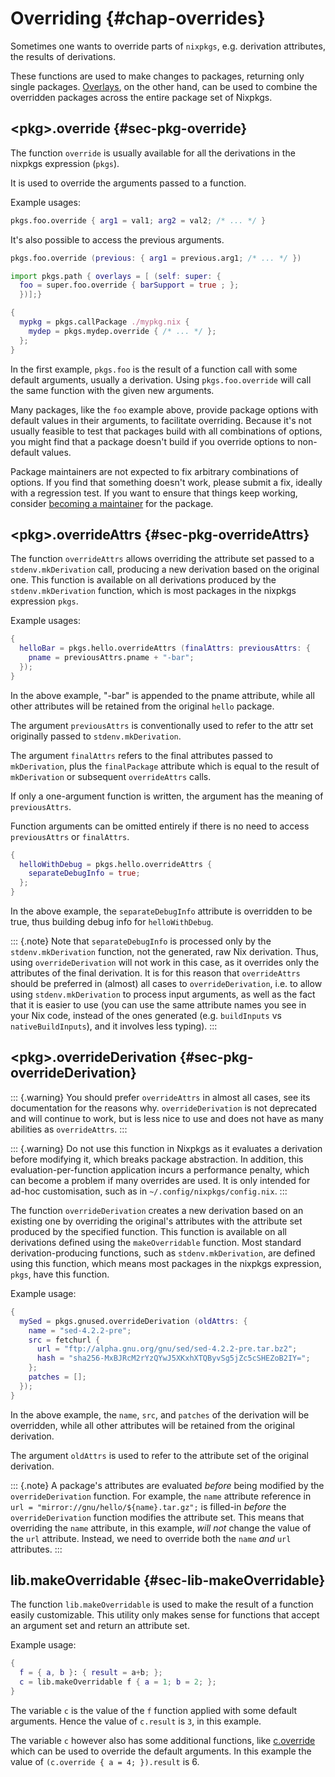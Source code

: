 # Overriding {#chap-overrides}

Sometimes one wants to override parts of `nixpkgs`, e.g. derivation attributes, the results of derivations.

These functions are used to make changes to packages, returning only single packages. [Overlays](#chap-overlays), on the other hand, can be used to combine the overridden packages across the entire package set of Nixpkgs.

## &lt;pkg&gt;.override {#sec-pkg-override}

The function `override` is usually available for all the derivations in the nixpkgs expression (`pkgs`).

It is used to override the arguments passed to a function.

Example usages:

```nix
pkgs.foo.override { arg1 = val1; arg2 = val2; /* ... */ }
```

It's also possible to access the previous arguments.

```nix
pkgs.foo.override (previous: { arg1 = previous.arg1; /* ... */ })
```

<!-- TODO: move below programlisting to a new section about extending and overlays and reference it -->

```nix
import pkgs.path { overlays = [ (self: super: {
  foo = super.foo.override { barSupport = true ; };
  })];}
```

```nix
{
  mypkg = pkgs.callPackage ./mypkg.nix {
    mydep = pkgs.mydep.override { /* ... */ };
  };
}
```

In the first example, `pkgs.foo` is the result of a function call with some default arguments, usually a derivation. Using `pkgs.foo.override` will call the same function with the given new arguments.

Many packages, like the `foo` example above, provide package options with default values in their arguments, to facilitate overriding.
Because it's not usually feasible to test that packages build with all combinations of options, you might find that a package doesn't build if you override options to non-default values.

Package maintainers are not expected to fix arbitrary combinations of options.
If you find that something doesn't work, please submit a fix, ideally with a regression test.
If you want to ensure that things keep working, consider [becoming a maintainer](https://github.com/NixOS/nixpkgs/tree/master/maintainers) for the package.

## &lt;pkg&gt;.overrideAttrs {#sec-pkg-overrideAttrs}

The function `overrideAttrs` allows overriding the attribute set passed to a `stdenv.mkDerivation` call, producing a new derivation based on the original one. This function is available on all derivations produced by the `stdenv.mkDerivation` function, which is most packages in the nixpkgs expression `pkgs`.

Example usages:

```nix
{
  helloBar = pkgs.hello.overrideAttrs (finalAttrs: previousAttrs: {
    pname = previousAttrs.pname + "-bar";
  });
}
```

In the above example, "-bar" is appended to the pname attribute, while all other attributes will be retained from the original `hello` package.

The argument `previousAttrs` is conventionally used to refer to the attr set originally passed to `stdenv.mkDerivation`.

The argument `finalAttrs` refers to the final attributes passed to `mkDerivation`, plus the `finalPackage` attribute which is equal to the result of `mkDerivation` or subsequent `overrideAttrs` calls.

If only a one-argument function is written, the argument has the meaning of `previousAttrs`.

Function arguments can be omitted entirely if there is no need to access `previousAttrs` or `finalAttrs`.

```nix
{
  helloWithDebug = pkgs.hello.overrideAttrs {
    separateDebugInfo = true;
  };
}
```

In the above example, the `separateDebugInfo` attribute is overridden to be true, thus building debug info for `helloWithDebug`.

::: {.note}
Note that `separateDebugInfo` is processed only by the `stdenv.mkDerivation` function, not the generated, raw Nix derivation. Thus, using `overrideDerivation` will not work in this case, as it overrides only the attributes of the final derivation. It is for this reason that `overrideAttrs` should be preferred in (almost) all cases to `overrideDerivation`, i.e. to allow using `stdenv.mkDerivation` to process input arguments, as well as the fact that it is easier to use (you can use the same attribute names you see in your Nix code, instead of the ones generated (e.g. `buildInputs` vs `nativeBuildInputs`), and it involves less typing).
:::

## &lt;pkg&gt;.overrideDerivation {#sec-pkg-overrideDerivation}

::: {.warning}
You should prefer `overrideAttrs` in almost all cases, see its documentation for the reasons why. `overrideDerivation` is not deprecated and will continue to work, but is less nice to use and does not have as many abilities as `overrideAttrs`.
:::

::: {.warning}
Do not use this function in Nixpkgs as it evaluates a derivation before modifying it, which breaks package abstraction. In addition, this evaluation-per-function application incurs a performance penalty, which can become a problem if many overrides are used. It is only intended for ad-hoc customisation, such as in `~/.config/nixpkgs/config.nix`.
:::

The function `overrideDerivation` creates a new derivation based on an existing one by overriding the original's attributes with the attribute set produced by the specified function. This function is available on all derivations defined using the `makeOverridable` function. Most standard derivation-producing functions, such as `stdenv.mkDerivation`, are defined using this function, which means most packages in the nixpkgs expression, `pkgs`, have this function.

Example usage:

```nix
{
  mySed = pkgs.gnused.overrideDerivation (oldAttrs: {
    name = "sed-4.2.2-pre";
    src = fetchurl {
      url = "ftp://alpha.gnu.org/gnu/sed/sed-4.2.2-pre.tar.bz2";
      hash = "sha256-MxBJRcM2rYzQYwJ5XKxhXTQByvSg5jZc5cSHEZoB2IY=";
    };
    patches = [];
  });
}
```

In the above example, the `name`, `src`, and `patches` of the derivation will be overridden, while all other attributes will be retained from the original derivation.

The argument `oldAttrs` is used to refer to the attribute set of the original derivation.

::: {.note}
A package's attributes are evaluated *before* being modified by the `overrideDerivation` function. For example, the `name` attribute reference in `url = "mirror://gnu/hello/${name}.tar.gz";` is filled-in *before* the `overrideDerivation` function modifies the attribute set. This means that overriding the `name` attribute, in this example, *will not* change the value of the `url` attribute. Instead, we need to override both the `name` *and* `url` attributes.
:::

## lib.makeOverridable {#sec-lib-makeOverridable}

The function `lib.makeOverridable` is used to make the result of a function easily customizable. This utility only makes sense for functions that accept an argument set and return an attribute set.

Example usage:

```nix
{
  f = { a, b }: { result = a+b; };
  c = lib.makeOverridable f { a = 1; b = 2; };
}
```

The variable `c` is the value of the `f` function applied with some default arguments. Hence the value of `c.result` is `3`, in this example.

The variable `c` however also has some additional functions, like
[c.override](#sec-pkg-override) which can be used to override the
default arguments. In this example the value of
`(c.override { a = 4; }).result` is 6.
